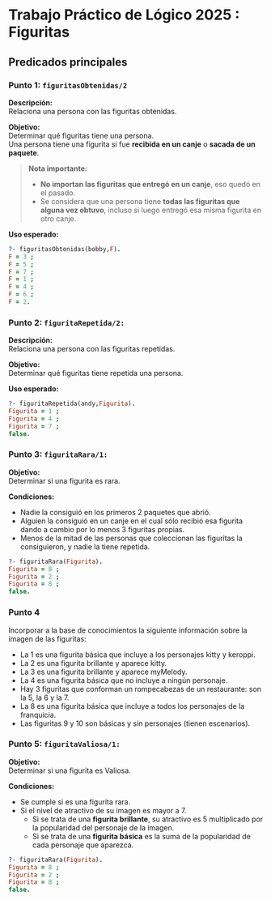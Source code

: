# Trabajo Práctico de Lógico 2025 : Figuritas

## Predicados principales

### Punto 1: `figuritasObtenidas/2`

**Descripción:**  
Relaciona una persona con las figuritas obtenidas.

**Objetivo:**  
Determinar qué figuritas tiene una persona.  
Una persona tiene una figurita si fue **recibida en un canje** o **sacada de un paquete**.

> **Nota importante:**  
> - **No importan las figuritas que entregó en un canje**, eso quedó en el pasado.  
> - Se considera que una persona tiene **todas las figuritas que alguna vez obtuvo**, incluso si luego entregó esa misma figurita en otro canje.

**Uso esperado:**

```prolog
?- figuritasObtenidas(bobby,F).
F = 3 ;
F = 5 ;
F = 7 ;
F = 1 ;
F = 4 ;
F = 6 ;
F = 2.
```
### Punto 2: `figuritaRepetida/2:`
**Descripción:**  
Relaciona una persona con las figuritas repetidas.

**Objetivo:**  
Determinar qué figuritas tiene repetida una persona.  

**Uso esperado:**

```prolog
?- figuritaRepetida(andy,Figurita).
Figurita = 1 ;
Figurita = 4 ;
Figurita = 7 ;
false.
``` 
### Punto 3: `figuritaRara/1:`
**Objetivo:**  
Determinar si una figurita es rara.

**Condiciones:**
- Nadie la consiguió en los primeros 2 paquetes que abrió.
- Alguien la consiguió en un canje en el cual sólo recibió esa figurita dando a cambio por lo menos 3 figuritas propias.
- Menos de la mitad de las personas que coleccionan las figuritas la consiguieron, y nadie la tiene repetida.
```prolog
?- figuritaRara(Figurita).
Figurita = 8 ;
Figurita = 2 ;
Figurita = 8 ;
false.
``` 

### Punto 4
Incorporar a la base de conocimientos la siguiente información sobre la imagen de las figuritas:

- La 1 es una figurita básica que incluye a los personajes kitty y keroppi.
- La 2 es una figurita brillante y aparece kitty. 
- La 3 es una figurita brillante y aparece myMelody.
- La 4 es una figurita básica que no incluye a ningún personaje.
- Hay 3 figuritas que conforman un rompecabezas de un restaurante: son la 5, la 6 y la 7.
- La 8 es una figurita básica que incluye a todos los personajes de la franquicia.
- Las figuritas 9 y 10 son básicas y sin personajes (tienen escenarios).
### Punto 5: `figuritaValiosa/1:`
**Objetivo:**  
Determinar si una figurita es Valiosa.

**Condiciones:**
- Se cumple si es una figurita rara.
- Si el nivel de atractivo de su imagen es mayor a 7.
    - Si se trata de una **figurita brillante**, su atractivo es 5 multiplicado por la popularidad del personaje de la imagen.
    - Si se trata de una **figurita básica** es la suma de la popularidad de cada personaje que aparezca.
```prolog
?- figuritaRara(Figurita).
Figurita = 8 ;
Figurita = 2 ;
Figurita = 8 ;
false.
``` 